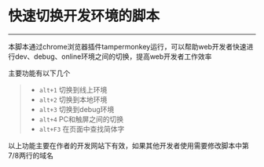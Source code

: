 #  快速切换开发环境的脚本

------

本脚本通过chrome浏览器插件tampermonkey运行，可以帮助web开发者快速进行dev、debug、online环境之间的切换，提高web开发者工作效率

主要功能有以下几个

> * `alt+1` 切换到线上环境
> * `alt+2` 切换到本地环境
> * `alt+3` 切换到debug环境
> * `alt+4` PC和触屏之间的切换
> * `alt+F3` 在页面中查找简体字



以上功能主要在作者的开发网站下有效，如果其他开发者使用需要修改脚本中第7/8两行的域名
